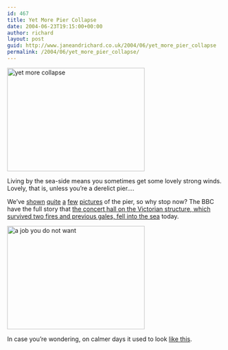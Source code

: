 ```yaml
---
id: 467
title: Yet More Pier Collapse
date: 2004-06-23T19:15:00+00:00
author: richard
layout: post
guid: http://www.janeandrichard.co.uk/2004/06/yet_more_pier_collapse
permalink: /2004/06/yet_more_pier_collapse/
---
```

<img src="http://www.janeandrichard.co.uk/blog/p800/2004/06/45MH0087.jpg" alt="yet more collapse" width="320" height="240" />

Living by the sea-side means you sometimes get some lovely strong winds. Lovely, that is, unless you&#8217;re a derelict pier&#8230;.

We&#8217;ve [shown](http://v1.janeandrichard.co.uk/photos/2003_03_31/) [quite](http://v1.janeandrichard.co.uk/photos/2003_03_29/) [a](http://v1.janeandrichard.co.uk/photos/2003_03_28/) [few](http://v1.janeandrichard.co.uk/photos/2003_02_05/) [pictures](http://v1.janeandrichard.co.uk/photos/2002-12-30/) of the pier, so why stop now? The BBC have the full story that [the concert hall on the Victorian structure, which survived two fires and previous gales, fell into the sea](http://news.bbc.co.uk/1/hi/england/southern_counties/3834005.stm) today. 


<img src="http://www.janeandrichard.co.uk/blog/p800/2004/06/45MH0096.jpg" alt="a job you do not want" width="320" height="240" /> 

In case you&#8217;re wondering, on calmer days it used to look [like this](http://v1.janeandrichard.co.uk/photos/brightonphotoday/img_0981_640/).